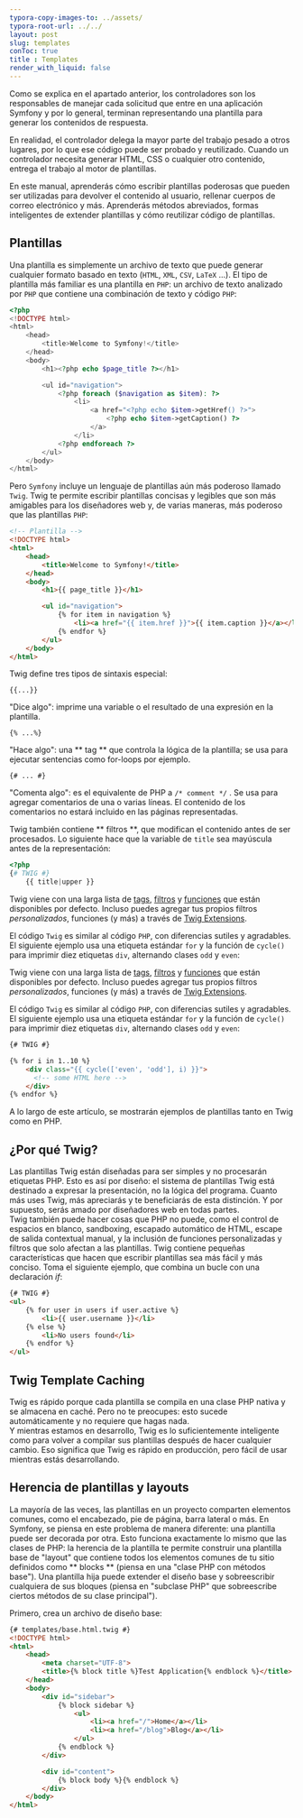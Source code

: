 ```yaml
---
typora-copy-images-to: ../assets/
typora-root-url: ../../
layout: post
slug: templates
conToc: true
title : Templates
render_with_liquid: false
---
```


Como se explica en el apartado anterior, los controladores son los responsables de manejar cada solicitud que entre en una aplicación Symfony y por lo general, terminan representando una plantilla para generar los contenidos de respuesta.

En realidad, el controlador delega la mayor parte del trabajo pesado a otros lugares, por lo que ese código puede ser probado y reutilizado. Cuando un controlador necesita generar HTML, CSS o cualquier otro contenido, entrega el trabajo al motor de plantillas.

En este manual, aprenderás cómo escribir plantillas poderosas que pueden ser utilizadas para devolver el contenido al usuario, rellenar cuerpos de correo electrónico y más. Aprenderás métodos abreviados, formas inteligentes de extender plantillas y cómo reutilizar código de plantillas.

## Plantillas

Una plantilla es simplemente un archivo de texto que puede generar cualquier formato basado en texto \(`HTML`, `XML`, `CSV`, `LaTeX` ...\). El tipo de plantilla más familiar es una plantilla en `PHP`: un archivo de texto analizado por `PHP` que contiene una combinación de texto y código `PHP`:

```php
<?php
<!DOCTYPE html>
<html>
    <head>
        <title>Welcome to Symfony!</title>
    </head>
    <body>
        <h1><?php echo $page_title ?></h1>

        <ul id="navigation">
            <?php foreach ($navigation as $item): ?>
                <li>
                    <a href="<?php echo $item->getHref() ?>">
                        <?php echo $item->getCaption() ?>
                    </a>
                </li>
            <?php endforeach ?>
        </ul>
    </body>
</html>
```

Pero `Symfony` incluye un lenguaje de plantillas aún más poderoso llamado `Twig`. Twig te permite escribir plantillas concisas y legibles que son más amigables para los diseñadores web y, de varias maneras, más poderoso que las plantillas `PHP`:

```html
<!-- Plantilla -->
<!DOCTYPE html>
<html>
    <head>
        <title>Welcome to Symfony!</title>
    </head>
    <body>
        <h1>{{ page_title }}</h1>

        <ul id="navigation">
            {% for item in navigation %}
                <li><a href="{{ item.href }}">{{ item.caption }}</a></li>
            {% endfor %}
        </ul>
    </body>
</html>
```

Twig define tres tipos de sintaxis especial:

`{{...}}`

"Dice algo": imprime una variable o el resultado de una expresión en la plantilla.

`{% ...%}`

"Hace algo": una ** tag ** que controla la lógica de la plantilla; se usa para ejecutar sentencias como for-loops por ejemplo.

`{# ... #}`

"Comenta algo": es el equivalente de PHP a `/* comment */` . Se usa para agregar comentarios de una o varias líneas. El contenido de los comentarios no estará incluido en las páginas representadas.

Twig también contiene ** filtros **, que modifican el contenido antes de ser procesados. 
Lo siguiente hace que la variable de `title` sea mayúscula antes de la representación:

```php
<?php
{# TWIG #}
    {{ title|upper }}
```

Twig viene con una larga lista de [tags](https://twig.symfony.com/doc/2.x/tags/index.html), [filtros](https://twig.symfony.com/doc/2.x/filters/index.html) y [funciones](https://twig.symfony.com/doc/2.x/functions/index.html) que están disponibles por defecto. Incluso puedes agregar tus propios filtros _personalizados_, funciones \(y más\) a través de [Twig Extensions](http://symfony.com/doc/current/templating/twig_extension.html).

El código `Twig` es similar al código `PHP`, con diferencias sutiles y agradables. El siguiente  ejemplo usa una etiqueta estándar `for`  y la función de `cycle()` para imprimir diez etiquetas `div`, alternando clases `odd` y `even`:

Twig viene con una larga lista de [tags](https://twig.symfony.com/doc/2.x/tags/index.html), [filtros](https://twig.symfony.com/doc/2.x/filters/index.html) y [funciones](https://twig.symfony.com/doc/2.x/functions/index.html) que están disponibles por defecto. Incluso puedes agregar tus propios filtros _personalizados_, funciones \(y más\) a través de [Twig Extensions](http://symfony.com/doc/current/templating/twig_extension.html).

El código `Twig` es similar al código `PHP`, con diferencias sutiles y agradables. El siguiente  ejemplo usa una etiqueta estándar `for`  y la función de `cycle()` para imprimir diez etiquetas `div`, alternando clases `odd` y `even`:

```html
{# TWIG #}

{% for i in 1..10 %}
    <div class="{{ cycle(['even', 'odd'], i) }}">
      <!-- some HTML here -->
    </div>
{% endfor %}
```

A lo largo de este artículo, se mostrarán ejemplos de plantillas tanto en Twig como en PHP.

## ¿Por qué Twig?

Las plantillas Twig están diseñadas para ser simples y no procesarán etiquetas PHP. Esto es así por diseño: el sistema de plantillas Twig está destinado a expresar la presentación, no la lógica del programa. Cuanto más uses Twig, más apreciarás y te beneficiarás de esta distinción. Y por supuesto, serás amado por diseñadores web en todas partes.  
Twig también puede hacer cosas que PHP no puede, como el control de espacios en blanco, sandboxing, escapado automático de HTML, escape de salida contextual manual, y la inclusión de funciones personalizadas y filtros que solo afectan a las plantillas. Twig contiene pequeñas características que hacen que escribir plantillas sea más fácil y más conciso. Toma el siguiente ejemplo, que combina un bucle con una declaración _if_:

```html
{# TWIG #}
<ul>
    {% for user in users if user.active %}
        <li>{{ user.username }}</li>
    {% else %}
        <li>No users found</li>
    {% endfor %}
</ul>
```

## Twig Template Caching

Twig es rápido porque cada plantilla se compila en una clase PHP nativa y se almacena en caché. Pero no te preocupes: esto sucede automáticamente y no requiere que hagas nada.  
Y mientras estamos en desarrollo, Twig es lo suficientemente inteligente como para volver a compilar sus plantillas después de hacer cualquier cambio. Eso significa que Twig es rápido en producción, pero fácil de usar mientras estás desarrollando.

## Herencia de plantillas y layouts

La mayoría de las veces, las plantillas en un proyecto comparten elementos comunes, como el encabezado, pie de página, barra lateral o más. En Symfony, se piensa en este problema de manera diferente: una plantilla puede ser decorada por otra. Esto funciona exactamente lo mismo que las clases de PHP: la herencia de la plantilla te permite construir una plantilla base de "layout" que contiene todos los elementos comunes de tu sitio definidos como ** blocks ** \(piensa en una "clase PHP con métodos base"\). Una plantilla hija puede extender el diseño base y sobreescribir cualquiera de sus bloques \(piensa en "subclase PHP" que sobreescribe ciertos métodos de su clase principal"\).

Primero, crea un archivo de diseño base:

```html
{# templates/base.html.twig #}
<!DOCTYPE html>
<html>
    <head>
        <meta charset="UTF-8">
        <title>{% block title %}Test Application{% endblock %}</title>
    </head>
    <body>
        <div id="sidebar">
            {% block sidebar %}
                <ul>
                    <li><a href="/">Home</a></li>
                    <li><a href="/blog">Blog</a></li>
                </ul>
            {% endblock %}
        </div>

        <div id="content">
            {% block body %}{% endblock %}
        </div>
    </body>
</html>
```
